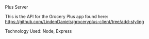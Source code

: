 Plus Server

This is the API for the Grocery Plus app found here: https://github.com/LindenDaniels/groceryplus-client/tree/add-styling

Technology Used: Node, Express
